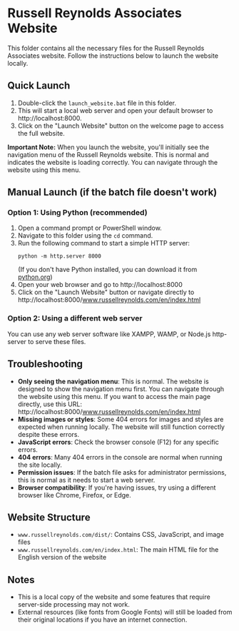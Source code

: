 # Russell Reynolds Associates Website

This folder contains all the necessary files for the Russell Reynolds Associates website. Follow the instructions below to launch the website locally.

## Quick Launch

1. Double-click the `launch_website.bat` file in this folder.
2. This will start a local web server and open your default browser to http://localhost:8000.
3. Click on the "Launch Website" button on the welcome page to access the full website.

**Important Note:** When you launch the website, you'll initially see the navigation menu of the Russell Reynolds website. This is normal and indicates the website is loading correctly. You can navigate through the website using this menu.

## Manual Launch (if the batch file doesn't work)

### Option 1: Using Python (recommended)

1. Open a command prompt or PowerShell window.
2. Navigate to this folder using the `cd` command.
3. Run the following command to start a simple HTTP server:
   ```
   python -m http.server 8000
   ```
   (If you don't have Python installed, you can download it from [python.org](https://www.python.org/downloads/))
4. Open your web browser and go to http://localhost:8000
5. Click on the "Launch Website" button or navigate directly to http://localhost:8000/www.russellreynolds.com/en/index.html

### Option 2: Using a different web server

You can use any web server software like XAMPP, WAMP, or Node.js http-server to serve these files.

## Troubleshooting

- **Only seeing the navigation menu**: This is normal. The website is designed to show the navigation menu first. You can navigate through the website using this menu. If you want to access the main page directly, use this URL: http://localhost:8000/www.russellreynolds.com/en/index.html
- **Missing images or styles**: Some 404 errors for images and styles are expected when running locally. The website will still function correctly despite these errors.
- **JavaScript errors**: Check the browser console (F12) for any specific errors.
- **404 errors**: Many 404 errors in the console are normal when running the site locally.
- **Permission issues**: If the batch file asks for administrator permissions, this is normal as it needs to start a web server.
- **Browser compatibility**: If you're having issues, try using a different browser like Chrome, Firefox, or Edge.

## Website Structure

- `www.russellreynolds.com/dist/`: Contains CSS, JavaScript, and image files
- `www.russellreynolds.com/en/index.html`: The main HTML file for the English version of the website

## Notes

- This is a local copy of the website and some features that require server-side processing may not work.
- External resources (like fonts from Google Fonts) will still be loaded from their original locations if you have an internet connection.